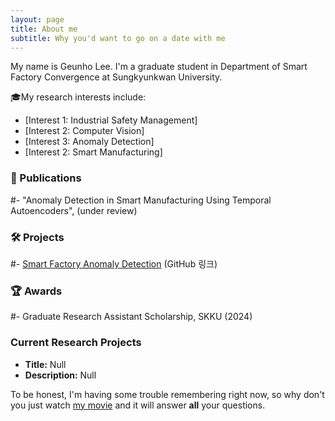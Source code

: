 ```yaml
---
layout: page
title: About me
subtitle: Why you'd want to go on a date with me
---
```


My name is Geunho Lee. 
I'm a graduate student in Department of Smart Factory Convergence at Sungkyunkwan University.


🎓My research interests include:

- [Interest 1: Industrial Safety Management]
- [Interest 2: Computer Vision]
- [Interest 3: Anomaly Detection]
- [Interest 2: Smart Manufacturing]

### 📝 Publications
#- "Anomaly Detection in Smart Manufacturing Using Temporal Autoencoders", (under review)

### 🛠️ Projects
#- [Smart Factory Anomaly Detection](https://github.com/xxx) (GitHub 링크)

### 🏆 Awards
#- Graduate Research Assistant Scholarship, SKKU (2024)

### Current Research Projects
- **Title:** Null
- **Description:** Null

To be honest, I'm having some trouble remembering right now, so why don't you just watch [my movie](https://en.wikipedia.org/wiki/The_Princess_Bride_%28film%29) and it will answer **all** your questions.
